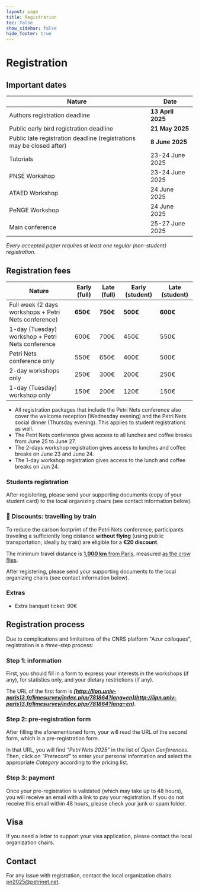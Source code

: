 ```yaml
---
layout: page
title: Registration
toc: false
show_sidebar: false
hide_footer: true
---
```


# Registration

## Important dates


| Nature      | Date |
| ----------- | ----------- |
| Authors registration deadline           | __13 April 2025__     |
| Public early bird registration deadline | __21 May 2025__       |
| Public late registration deadline (registrations may be closed after) | __8 June 2025__     |
| Tutorials   | 23-24 June 2025        |
| PNSE Workshop  | 23-24 June 2025          |
| ATAED Workshop  | 24 June 2025        |
| PeNGE Workshop  | 24 June 2025        |
| Main conference   | 25-27 June 2025        |

*Every accepted paper requires at least one regular (non-student) registration.*

## Registration fees


| Nature      | Early (full) | Late (full) | Early (student) | Late (student) |
| ----------- | ----------- | ----------- | ----------- | ----------- |
| Full week (2 days workshops + Petri Nets conference) | **650€** | **750€** | **500€**| **600€** |
| 1-day (Tuesday) workshop + Petri Nets conference | 600€ | 700€ | 450€ | 550€ |
| Petri Nets conference only | 550€ | 650€ | 400€ | 500€ |
| 2-day workshops only | 250€ | 300€ | 200€ | 250€ |
| 1-day (Tuesday) workshop only | 150€ | 200€ | 120€ | 150€ |

* All registration packages that include the Petri Nets conference also cover
  the welcome reception (Wednesday evening) and the Petri Nets social dinner
  (Thursday evening). This applies to student registrations as well.
* The Petri Nets conference gives access to all lunches and coffee breaks
  from June 25 to June 27.
* The 2-days workshop registration gives access to lunches and
  coffee breaks on June 23 and June 24. 
* The 1-day workshop registration gives access to the lunch and
  coffee breaks on Jun 24. 

### Students registration

After registering, please send your supporting documents (copy of your student
card) to the local organizing chairs (see contact information below).

### 🚃 Discounts: travelling by train

To reduce the carbon footprint of the Petri Nets conference, participants
traveling a sufficiently long distance **without flying** (using public
transportation, ideally by train) are eligible for a **€20 discount**.

The minimum travel distance is [**1,000 km** from Paris](https://www.distance.to/Paris,%C3%8Ele-de-France,FRA), measured [as the crow flies](https://en.wikipedia.org/wiki/Great-circle_distance).

After registering, please send your supporting documents to the local organizing chairs (see contact information below).

### Extras

* Extra banquet ticket: 90€


## Registration process

Due to complications and limitations of the CNRS platform "Azur colloques", registration is a _three-step_ process:

### Step 1: information
First, you should fill in a form to express your interests in the workshops (if any), for statistics only, and your dietary restrictions (if any).

The URL of the first form is ***[http://lipn.univ-paris13.fr/limesurvey/index.php/781864?lang=en](http://lipn.univ-paris13.fr/limesurvey/index.php/781864?lang=en)***.


### Step 2: pre-registration form
After filling the aforementioned form, your will read the URL of the second form, which is a pre-registration form.

In that URL, you will find _"Petri Nets 2025"_ in the list of _Open Conferences_.
Then, click on _"Prerecord"_ to enter your personal information and select the appropriate _Category_ according to the pricing list.

### Step 3: payment
Once your pre-registration is validated (which may take up to 48 hours), you
will receive an email with a link to pay your registration. If you do not
receive this email within 48 hours, please check your junk or spam folder.


## Visa
If you need a letter to support your visa application, please contact the local
organization chairs.

## Contact
For any issue with registration, contact the local organization chairs [pn2025@petrinet.net](mailto:pn2025@petrinet.net).

